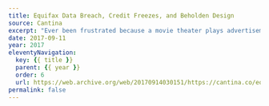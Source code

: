 ```yaml
---
title: Equifax Data Breach, Credit Freezes, and Beholden Design
source: Cantina
excerpt: "Ever been frustrated because a movie theater plays advertisements before the trailers even start? This is a kind of experience I call 'Beholden Design'"
date: 2017-09-11
year: 2017
eleventyNavigation:
  key: {{ title }}
  parent: {{ year }}
  order: 6
  url: https://web.archive.org/web/20170914030151/https://cantina.co/equifax-data-breach-credit-freezes-and-beholden-design/
permalink: false
---
```

